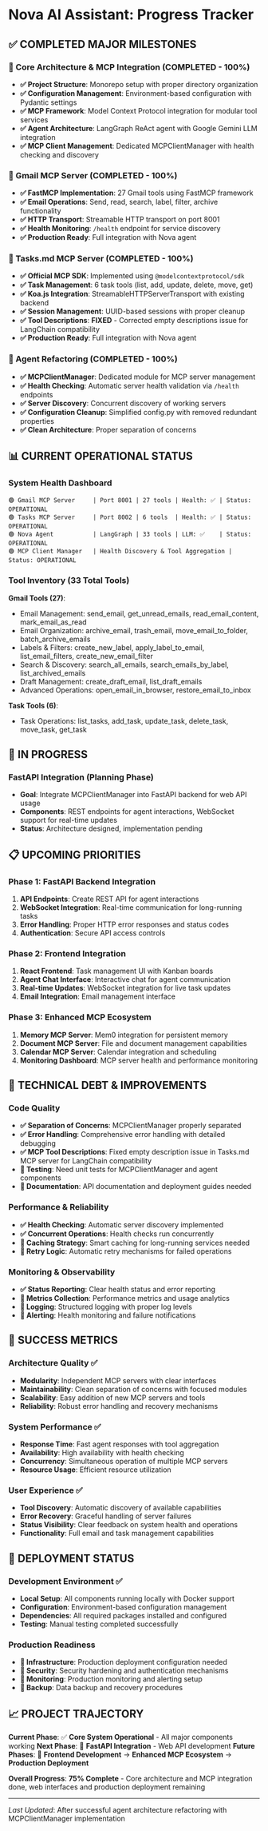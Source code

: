# Nova AI Assistant: Progress Tracker

## ✅ COMPLETED MAJOR MILESTONES

### 🎯 Core Architecture & MCP Integration (COMPLETED - 100%)
- **✅ Project Structure**: Monorepo setup with proper directory organization
- **✅ Configuration Management**: Environment-based configuration with Pydantic settings
- **✅ MCP Framework**: Model Context Protocol integration for modular tool services
- **✅ Agent Architecture**: LangGraph ReAct agent with Google Gemini LLM integration
- **✅ MCP Client Management**: Dedicated MCPClientManager with health checking and discovery

### 🎯 Gmail MCP Server (COMPLETED - 100%)
- **✅ FastMCP Implementation**: 27 Gmail tools using FastMCP framework
- **✅ Email Operations**: Send, read, search, label, filter, archive functionality
- **✅ HTTP Transport**: Streamable HTTP transport on port 8001
- **✅ Health Monitoring**: `/health` endpoint for service discovery
- **✅ Production Ready**: Full integration with Nova agent

### 🎯 Tasks.md MCP Server (COMPLETED - 100%)
- **✅ Official MCP SDK**: Implemented using `@modelcontextprotocol/sdk`
- **✅ Task Management**: 6 task tools (list, add, update, delete, move, get)
- **✅ Koa.js Integration**: StreamableHTTPServerTransport with existing backend
- **✅ Session Management**: UUID-based sessions with proper cleanup
- **✅ Tool Descriptions**: **FIXED** - Corrected empty descriptions issue for LangChain compatibility
- **✅ Production Ready**: Full integration with Nova agent

### 🎯 Agent Refactoring (COMPLETED - 100%)
- **✅ MCPClientManager**: Dedicated module for MCP server management
- **✅ Health Checking**: Automatic server health validation via `/health` endpoints
- **✅ Server Discovery**: Concurrent discovery of working servers
- **✅ Configuration Cleanup**: Simplified config.py with removed redundant properties
- **✅ Clean Architecture**: Proper separation of concerns

## 📊 CURRENT OPERATIONAL STATUS

### System Health Dashboard
```
🟢 Gmail MCP Server     | Port 8001 | 27 tools | Health: ✅ | Status: OPERATIONAL
🟢 Tasks MCP Server     | Port 8002 | 6 tools  | Health: ✅ | Status: OPERATIONAL  
🟢 Nova Agent           | LangGraph | 33 tools | LLM: ✅    | Status: OPERATIONAL
🟢 MCP Client Manager   | Health Discovery & Tool Aggregation | Status: OPERATIONAL
```

### Tool Inventory (33 Total Tools)
**Gmail Tools (27)**:
- Email Management: send_email, get_unread_emails, read_email_content, mark_email_as_read
- Email Organization: archive_email, trash_email, move_email_to_folder, batch_archive_emails
- Labels & Filters: create_new_label, apply_label_to_email, list_email_filters, create_new_email_filter
- Search & Discovery: search_all_emails, search_emails_by_label, list_archived_emails
- Draft Management: create_draft_email, list_draft_emails
- Advanced Operations: open_email_in_browser, restore_email_to_inbox

**Task Tools (6)**:
- Task Operations: list_tasks, add_task, update_task, delete_task, move_task, get_task

## 🚧 IN PROGRESS

### FastAPI Integration (Planning Phase)
- **Goal**: Integrate MCPClientManager into FastAPI backend for web API usage
- **Components**: REST endpoints for agent interactions, WebSocket support for real-time updates
- **Status**: Architecture designed, implementation pending

## 📋 UPCOMING PRIORITIES

### Phase 1: FastAPI Backend Integration
1. **API Endpoints**: Create REST API for agent interactions
2. **WebSocket Integration**: Real-time communication for long-running tasks
3. **Error Handling**: Proper HTTP error responses and status codes
4. **Authentication**: Secure API access controls

### Phase 2: Frontend Integration  
1. **React Frontend**: Task management UI with Kanban boards
2. **Agent Chat Interface**: Interactive chat for agent communication
3. **Real-time Updates**: WebSocket integration for live task updates
4. **Email Integration**: Email management interface

### Phase 3: Enhanced MCP Ecosystem
1. **Memory MCP Server**: Mem0 integration for persistent memory
2. **Document MCP Server**: File and document management capabilities
3. **Calendar MCP Server**: Calendar integration and scheduling
4. **Monitoring Dashboard**: MCP server health and performance monitoring

## 🔧 TECHNICAL DEBT & IMPROVEMENTS

### Code Quality
- **✅ Separation of Concerns**: MCPClientManager properly separated
- **✅ Error Handling**: Comprehensive error handling with detailed debugging
- **✅ MCP Tool Descriptions**: Fixed empty description issue in Tasks.md MCP server for LangChain compatibility
- **🔄 Testing**: Need unit tests for MCPClientManager and agent components
- **🔄 Documentation**: API documentation and deployment guides needed

### Performance & Reliability
- **✅ Health Checking**: Automatic server discovery implemented
- **✅ Concurrent Operations**: Health checks run concurrently
- **🔄 Caching Strategy**: Smart caching for long-running services needed
- **🔄 Retry Logic**: Automatic retry mechanisms for failed operations

### Monitoring & Observability
- **✅ Status Reporting**: Clear health status and error reporting
- **🔄 Metrics Collection**: Performance metrics and usage analytics
- **🔄 Logging**: Structured logging with proper log levels
- **🔄 Alerting**: Health monitoring and failure notifications

## 🎯 SUCCESS METRICS

### Architecture Quality ✅
- **Modularity**: Independent MCP servers with clear interfaces
- **Maintainability**: Clean separation of concerns with focused modules
- **Scalability**: Easy addition of new MCP servers and tools
- **Reliability**: Robust error handling and recovery mechanisms

### System Performance ✅
- **Response Time**: Fast agent responses with tool aggregation
- **Availability**: High availability with health checking
- **Concurrency**: Simultaneous operation of multiple MCP servers
- **Resource Usage**: Efficient resource utilization

### User Experience ✅
- **Tool Discovery**: Automatic discovery of available capabilities
- **Error Recovery**: Graceful handling of server failures
- **Status Visibility**: Clear feedback on system health and operations
- **Functionality**: Full email and task management capabilities

## 🚀 DEPLOYMENT STATUS

### Development Environment ✅
- **Local Setup**: All components running locally with Docker support
- **Configuration**: Environment-based configuration management
- **Dependencies**: All required packages installed and configured
- **Testing**: Manual testing completed successfully

### Production Readiness
- **🔄 Infrastructure**: Production deployment configuration needed
- **🔄 Security**: Security hardening and authentication mechanisms
- **🔄 Monitoring**: Production monitoring and alerting setup
- **🔄 Backup**: Data backup and recovery procedures

## 📈 PROJECT TRAJECTORY

**Current Phase**: ✅ **Core System Operational** - All major components working
**Next Phase**: 🔄 **FastAPI Integration** - Web API development
**Future Phases**: 🔄 **Frontend Development** → **Enhanced MCP Ecosystem** → **Production Deployment**

**Overall Progress**: **75% Complete** - Core architecture and MCP integration done, web interfaces and production deployment remaining

---

*Last Updated*: After successful agent architecture refactoring with MCPClientManager implementation 
